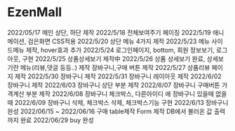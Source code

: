 # EzenMall
2022/05/17
메인 상단, 하단 제작
2022/5/18
전체보여주기 페이징 
2022/5/19
애니메이션, 검은화면 CSS적용
2022/5/20
상단 메뉴 4가지 제작
2022/5/23
메뉴 사이드메뉴 제작, hover효과 추가
2022/5/24
로그인페이지, bottom, 회원 정보보기, 로그아웃, 구현
2022/5/25
상품상세보기 제작中
2022/5/26
상품 상세보기 완료, 상세보기란 메뉴(리뷰,댓글 등등..) 제작
장바구니,구매 버튼 제작
2022/5/27
상품리뷰 페이지 제작
2022/5/30
장바구니 제작
2022/5/31
장바구니 레이아웃 제작
2022/6/02
장바구니 제작
2022/6/03
장바구니 상단 부분 제작
2022/6/07
장바구니 구매버튼 가격계산 부분 제작
2022/6/08
장바구니 체크박스, 다른아이디 에 장바구니 있을때 없을때
2022/6/09
장바구니 삭제, 체크박스 삭제, 체크박스기능 구현
2022/6/13
장바구니 완성
2022/06/15 ~ 2022/06/16
구매 table제작 Form 제작 DB에서 불러온 값 출력 까지 완료
2022/06/29
buy 완성